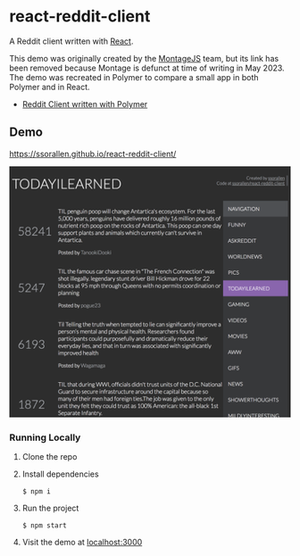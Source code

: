 # react-reddit-client

A Reddit client written with [React](https://facebook.github.io/react/).

This demo was originally created by the [MontageJS](https://montagejs.org/) team, but its link has
been removed because Montage is defunct at time of writing in May 2023. The demo was recreated in
Polymer to compare a small app in both Polymer and in React.

- [Reddit Client written with Polymer](https://github.com/ssorallen/polymer-reddit-client)

## Demo

https://ssorallen.github.io/react-reddit-client/

![](./react-reddit-client%20Interface.png)

### Running Locally

1.  Clone the repo
2.  Install dependencies

        $ npm i

3.  Run the project

        $ npm start

4.  Visit the demo at [localhost:3000](http://localhost:3000)

